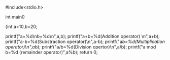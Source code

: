 #include<stdio.h>

int main0

{int a=10,b=20;

printf("a=%d\nb=%d\n",a,b);
printf("a+b=%d(Addition operator) \n",a+b);
printf("a-b=%d(Substraction operator)\n",a-b);
printf("a*b=%d(Multiplication operator)\n",a*b);
printf("a/b=%d(Division opertor)\n",a/b);
printf("a mod b=%d (remainder operator)",a%b);
return 0;
